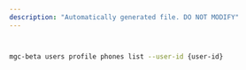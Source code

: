 ```yaml
---
description: "Automatically generated file. DO NOT MODIFY"
---
```


```bash


mgc-beta users profile phones list --user-id {user-id}

```